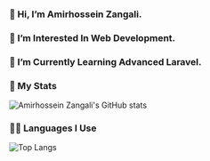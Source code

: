 ### 👋 Hi, I’m Amirhossein Zangali.
### 👀 I’m Interested In Web Development.
### 🌱 I’m Currently Learning Advanced Laravel.
### 📣 My Stats
![Amirhossein Zangali's GitHub stats](https://github-readme-stats.vercel.app/api?username=Amirhossein-Zangali&show_icons=true&theme=transparent)
### 👨‍💻 Languages I Use
![Top Langs](https://github-readme-stats.vercel.app/api/top-langs/?username=Amirhossein-Zangali&layout=compact&theme=transparent) 
